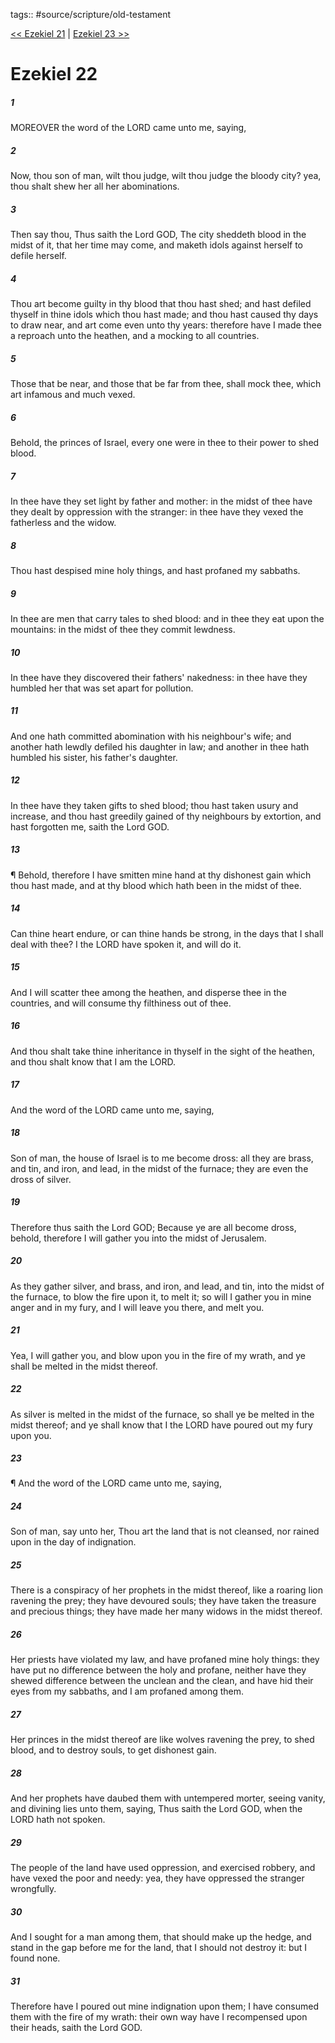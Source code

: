 tags:: #source/scripture/old-testament

[<< Ezekiel 21](old-testament/26_Ezekiel/Ezekiel_21.md) | [Ezekiel 23 >>](old-testament/26_Ezekiel/Ezekiel_23.md)

# Ezekiel 22

##### 1

MOREOVER the word of the LORD came unto me, saying,

##### 2

Now, thou son of man, wilt thou judge, wilt thou judge the bloody city? yea, thou shalt shew her all her abominations.

##### 3

Then say thou, Thus saith the Lord GOD, The city sheddeth blood in the midst of it, that her time may come, and maketh idols against herself to defile herself.

##### 4

Thou art become guilty in thy blood that thou hast shed; and hast defiled thyself in thine idols which thou hast made; and thou hast caused thy days to draw near, and art come even unto thy years: therefore have I made thee a reproach unto the heathen, and a mocking to all countries.

##### 5

Those that be near, and those that be far from thee, shall mock thee, which art infamous and much vexed.

##### 6

Behold, the princes of Israel, every one were in thee to their power to shed blood.

##### 7

In thee have they set light by father and mother: in the midst of thee have they dealt by oppression with the stranger: in thee have they vexed the fatherless and the widow.

##### 8

Thou hast despised mine holy things, and hast profaned my sabbaths.

##### 9

In thee are men that carry tales to shed blood: and in thee they eat upon the mountains: in the midst of thee they commit lewdness.

##### 10

In thee have they discovered their fathers' nakedness: in thee have they humbled her that was set apart for pollution.

##### 11

And one hath committed abomination with his neighbour's wife; and another hath lewdly defiled his daughter in law; and another in thee hath humbled his sister, his father's daughter.

##### 12

In thee have they taken gifts to shed blood; thou hast taken usury and increase, and thou hast greedily gained of thy neighbours by extortion, and hast forgotten me, saith the Lord GOD.

##### 13

¶ Behold, therefore I have smitten mine hand at thy dishonest gain which thou hast made, and at thy blood which hath been in the midst of thee.

##### 14

Can thine heart endure, or can thine hands be strong, in the days that I shall deal with thee? I the LORD have spoken it, and will do it.

##### 15

And I will scatter thee among the heathen, and disperse thee in the countries, and will consume thy filthiness out of thee.

##### 16

And thou shalt take thine inheritance in thyself in the sight of the heathen, and thou shalt know that I am the LORD.

##### 17

And the word of the LORD came unto me, saying,

##### 18

Son of man, the house of Israel is to me become dross: all they are brass, and tin, and iron, and lead, in the midst of the furnace; they are even the dross of silver.

##### 19

Therefore thus saith the Lord GOD; Because ye are all become dross, behold, therefore I will gather you into the midst of Jerusalem.

##### 20

As they gather silver, and brass, and iron, and lead, and tin, into the midst of the furnace, to blow the fire upon it, to melt it; so will I gather you in mine anger and in my fury, and I will leave you there, and melt you.

##### 21

Yea, I will gather you, and blow upon you in the fire of my wrath, and ye shall be melted in the midst thereof.

##### 22

As silver is melted in the midst of the furnace, so shall ye be melted in the midst thereof; and ye shall know that I the LORD have poured out my fury upon you.

##### 23

¶ And the word of the LORD came unto me, saying,

##### 24

Son of man, say unto her, Thou art the land that is not cleansed, nor rained upon in the day of indignation.

##### 25

There is a conspiracy of her prophets in the midst thereof, like a roaring lion ravening the prey; they have devoured souls; they have taken the treasure and precious things; they have made her many widows in the midst thereof.

##### 26

Her priests have violated my law, and have profaned mine holy things: they have put no difference between the holy and profane, neither have they shewed difference between the unclean and the clean, and have hid their eyes from my sabbaths, and I am profaned among them.

##### 27

Her princes in the midst thereof are like wolves ravening the prey, to shed blood, and to destroy souls, to get dishonest gain.

##### 28

And her prophets have daubed them with untempered morter, seeing vanity, and divining lies unto them, saying, Thus saith the Lord GOD, when the LORD hath not spoken.

##### 29

The people of the land have used oppression, and exercised robbery, and have vexed the poor and needy: yea, they have oppressed the stranger wrongfully.

##### 30

And I sought for a man among them, that should make up the hedge, and stand in the gap before me for the land, that I should not destroy it: but I found none.

##### 31

Therefore have I poured out mine indignation upon them; I have consumed them with the fire of my wrath: their own way have I recompensed upon their heads, saith the Lord GOD.

